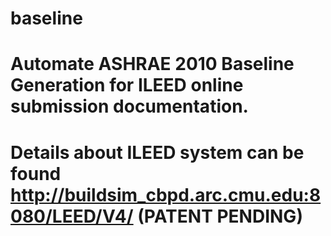 # baseline
# Automate ASHRAE 2010 Baseline Generation for ILEED online submission documentation.
# Details about ILEED system can be found http://buildsim_cbpd.arc.cmu.edu:8080/LEED/V4/ (PATENT PENDING)
